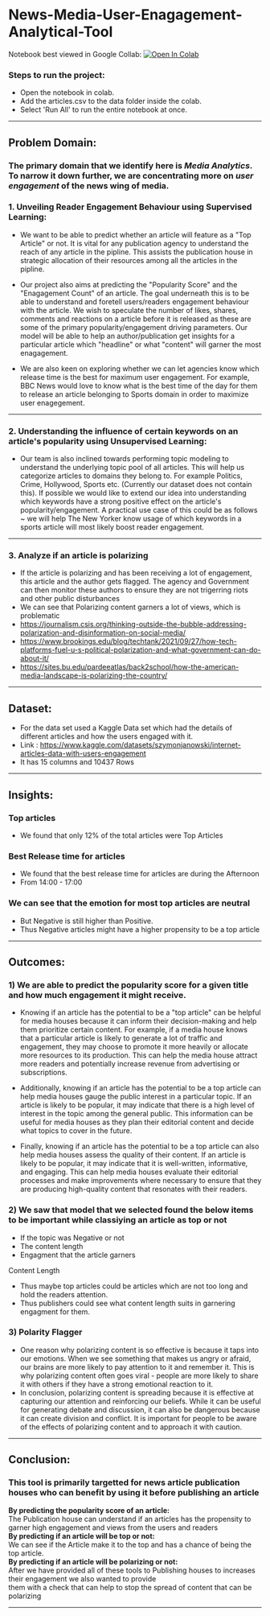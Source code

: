 # News-Media-User-Enagagement-Analytical-Tool

<!-- Click here for the Video Walkthrough: [![Video Walkthrough](https://img.shields.io/badge/-Analyzing%20OTT%20Platforms-red??style=social&logo=Youtube&link=https://www.youtube.com/watch?v=XDs-nJZxyO4/view?usp=sharing)](https://www.youtube.com/watch?v=XDs-nJZxyO4/view?usp=sharing) -->

Notebook best viewed in Google Collab: [![Open In Colab](https://colab.research.google.com/assets/colab-badge.svg)](https://colab.research.google.com/github/Ruchita1003/News-Media-User-Enagagement-Analytical-Tool/blob/main/News_User_Engagement_Tool.ipynb)<br>

### Steps to run the project:
- Open the notebook in colab.
- Add the articles.csv to the data folder inside the colab.
- Select 'Run All' to run the entire notebook at once.

_______________________________________________________________________________________________________________________________________________________________________

## **Problem Domain**:

### The primary domain that we identify here is ***Media Analytics***. To narrow it down further, we are concentrating more on ***user engagement***  of the news wing of media.


### 1. Unveiling Reader Engagement Behaviour using Supervised Learning:

- We want to be able to predict whether an article will feature as a "Top Article" or not. It is vital for any publication agency to understand the reach of any article in the pipline. This assists the publication house in strategic allocation of their resources among all the articles in the pipline.                  

- Our project also aims at predicting the "Popularity Score" and the "Enagagement Count" of an article. The goal underneath this is to be able to understand and foretell users/readers engagement behaviour with the article. We wish to speculate the number of likes, shares, comments and reactions on a article before it is released as these are some of the primary popularity/engagement driving parameters. Our model will be able to help an author/publication get insights for a particular article which "headline" or what "content" will garner the most enagagement.

- We are also keen on exploring whether we can let agencies know which release time is the best for maximum user engagement. For example, BBC News would love to know what is the best time of the day for them to release an article belonging to Sports domain in order to maximize user enagegement.



---


### 2. Understanding the influence of certain keywords on an article's popularity using Unsupervised Learning:
- Our team is also inclined towards performing topic modeling to understand the underlying topic pool of all articles. This will help us categorize articles to domains they belong to. For example Politics, Crime, Hollywood, Sports etc. (Currently our dataset does not contain this). If possible we would like to extend our idea into understanding which keywords have a strong positive effect on the article's popularity/engagement. A practical use case of this could be as follows ~ we will help The New Yorker know usage of which keywords in a sports article will most likely boost reader engagement.
      

---


### 3. Analyze if an article is polarizing
- If the article is polarizing and has been receiving a lot of engagement, this article and the author gets flagged. The agency and Government can then monitor these authors to ensure they are not trigerring riots and other public disturbances
- We can see that Polarizing content garners a lot of views, which is problematic
- https://journalism.csis.org/thinking-outside-the-bubble-addressing-polarization-and-disinformation-on-social-media/
- https://www.brookings.edu/blog/techtank/2021/09/27/how-tech-platforms-fuel-u-s-political-polarization-and-what-government-can-do-about-it/
- https://sites.bu.edu/pardeeatlas/back2school/how-the-american-media-landscape-is-polarizing-the-country/

_______________________________________________________________________________________________________________________________________________________________________

## **Dataset**:

 - For the data set used a Kaggle Data set which had the details of different articles and how the users engaged with it.
 - Link : https://www.kaggle.com/datasets/szymonjanowski/internet-articles-data-with-users-engagement
 - It has 15 columns and 10437 Rows

_______________________________________________________________________________________________________________________________________________________________________

## **Insights**:

### Top articles
- We found that only 12% of the total articles were Top Articles

### Best Release time for articles
- We found that the best release time for articles are during the Afternoon
- From 14:00 - 17:00

### We can see that the emotion for most top articles are neutral
- But Negative is still higher than Positive.
- Thus Negative articles might have a higher propensity to be a top article

_______________________________________________________________________________________________________________________________________________________________________

## **Outcomes:**

### 1) We are able to predict the popularity score for a given title and how much engagement it might receive.

- Knowing if an article has the potential to be a "top article" can be helpful for media houses because it can inform their decision-making and help them prioritize certain content. For example, if a media house knows that a particular article is likely to generate a lot of traffic and engagement, they may choose to promote it more heavily or allocate more resources to its production. This can help the media house attract more readers and potentially increase revenue from advertising or subscriptions.

- Additionally, knowing if an article has the potential to be a top article can help media houses gauge the public interest in a particular topic. If an article is likely to be popular, it may indicate that there is a high level of interest in the topic among the general public. This information can be useful for media houses as they plan their editorial content and decide what topics to cover in the future.

- Finally, knowing if an article has the potential to be a top article can also help media houses assess the quality of their content. If an article is likely to be popular, it may indicate that it is well-written, informative, and engaging. This can help media houses evaluate their editorial processes and make improvements where necessary to ensure that they are producing high-quality content that resonates with their readers.

### 2) We saw that model that we selected found the below items to be important while classiying an article as top or not
- If the topic was Negative or not
- The content length 
- Engagment that the article garners

Content Length
- Thus maybe top articles could be articles which are not too long and hold the readers attention.
- Thus publishers could see what content length suits in garnering engagment for them.

### 3) Polarity Flagger

- One reason why polarizing content is so effective is because it taps into our emotions. When we see something that makes us angry or afraid, our brains are more likely to pay attention to it and remember it. This is why polarizing content often goes viral - people are more likely to share it with others if they have a strong emotional reaction to it.
- In conclusion, polarizing content is spreading because it is effective at capturing our attention and reinforcing our beliefs. While it can be useful for generating debate and discussion, it can also be dangerous because it can create division and conflict. It is important for people to be aware of the effects of polarizing content and to approach it with caution.

_______________________________________________________________________________________________________________________________________________________________________

## Conclusion:

### **This tool is primarily targetted for news article publication houses who can benefit by using it before publishing an article**<br>
**By predicting the popularity score of an article:**<br>
The Publication house can understand if an articles has the propensity to garner high engagement and views from the users and readers <br>
**By predicting if an article will be top or not:**<br>
We can see if the Article make it to the top and has a chance of being the top article. <br>
**By predicting if an article will be polarizing or not:**<br>
After we have provided all of these tools to Publishing houses to increases their engagement we also wanted to provide <br>
them with a check that can help to stop the spread of content that can be polarizing
_______________________________________________________________________________________________________________________________________________________________________
